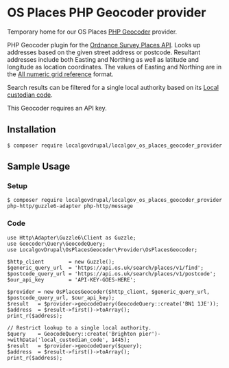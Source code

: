 # OS Places PHP Geocoder provider
Temporary home for our OS Places [PHP Geocoder](https://geocoder-php.org/) provider.

PHP Geocoder plugin for the [Ordnance Survey Places API](https://osdatahub.os.uk/docs/places/overview).  Looks up addresses based on the given street address or postcode.  Resultant addresses include both Easting and Northing as well as latitude and longitude as location coordinates.  The values of Easting and Northing are in the [All numeric grid reference](https://en.wikipedia.org/wiki/Ordnance_Survey_National_Grid#All-numeric_grid_references) format.

Search results can be filtered for a single local authority based on its [Local custodian code](https://www.ordnancesurvey.co.uk/documents/product-support/support/addressbase-local-custodian-codes.zip).

This Geocoder requires an API key.

## Installation
```
$ composer require localgovdrupal/localgov_os_places_geocoder_provider
```

## Sample Usage
### Setup
```
$ composer require localgovdrupal/localgov_os_places_geocoder_provider php-http/guzzle6-adapter php-http/message
```

### Code
```
use Http\Adapter\Guzzle6\Client as Guzzle;
use Geocoder\Query\GeocodeQuery;
use LocalgovDrupal\OsPlacesGeocoder\Provider\OsPlacesGeocoder;

$http_client        = new Guzzle();
$generic_query_url  = 'https://api.os.uk/search/places/v1/find';
$postcode_query_url = 'https://api.os.uk/search/places/v1/postcode';
$our_api_key        = 'API-KEY-GOES-HERE';

$provider = new OsPlacesGeocoder($http_client, $generic_query_url, $postcode_query_url, $our_api_key);
$result   = $provider->geocodeQuery(GeocodeQuery::create('BN1 1JE'));
$address  = $result->first()->toArray();
print_r($address);

// Restrict lookup to a single local authority.
$query    = GeocodeQuery::create('Brighton pier')->withData('local_custodian_code', 1445);
$result   = $provider->geocodeQuery($query);
$address  = $result->first()->toArray();
print_r($address);
```
